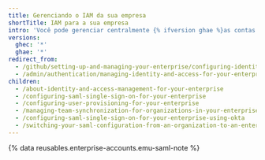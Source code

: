 ```yaml
---
title: Gerenciando o IAM da sua empresa
shortTitle: IAM para a sua empresa
intro: 'Você pode gerenciar centralmente {% ifversion ghae %}as contas e {% endif %}o acesso à sua {% ifversion ghae %}empresa{% elsif ghec %}recursos da empresa{% endif %} em {% data variables.product.product_name %} com o logon único (SSO) SAML e com Sistema de Gerenciamento de Identidade entre Domínios (SCIM).'
versions:
  ghec: '*'
  ghae: '*'
redirect_from:
  - /github/setting-up-and-managing-your-enterprise/configuring-identity-and-access-management-for-your-enterprise-account
  - /admin/authentication/managing-identity-and-access-for-your-enterprise
children:
  - /about-identity-and-access-management-for-your-enterprise
  - /configuring-saml-single-sign-on-for-your-enterprise
  - /configuring-user-provisioning-for-your-enterprise
  - /managing-team-synchronization-for-organizations-in-your-enterprise
  - /configuring-saml-single-sign-on-for-your-enterprise-using-okta
  - /switching-your-saml-configuration-from-an-organization-to-an-enterprise-account
---
```


{% data reusables.enterprise-accounts.emu-saml-note %}
